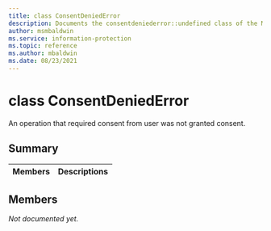 ```yaml
---
title: class ConsentDeniedError 
description: Documents the consentdeniederror::undefined class of the Microsoft Information Protection (MIP) SDK.
author: msmbaldwin
ms.service: information-protection
ms.topic: reference
ms.author: mbaldwin
ms.date: 08/23/2021
---
```


# class ConsentDeniedError 
An operation that required consent from user was not granted consent.
  
## Summary
 Members                        | Descriptions                                
--------------------------------|---------------------------------------------
  
## Members
_Not documented yet._
